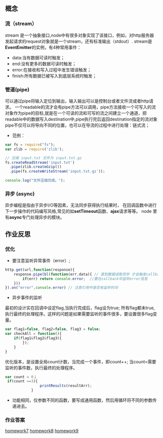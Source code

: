 ## 概念 
### 流（stream）
stream 是一个抽象接口,node中有很多对象实现了该接口，例如，对http服务器发起请求的request对象就是一个stream，还有标准输出（stdout）.
stream是**EventEmitter**的实例，有4种常用事件：
- data:当有数据可读时触发；
- end:没有更多的数据可读时触发；
- error:在接收和写入过程中发生错误触发；
- finish:所有数据已被写入到底层系统时触发；

### 管道(pipe)
可以通过pipe将输入定位到输出，输入输出可以是控制台或者文件流或者http请求。
一个readable的流才会有pipe方法可以调用，pipe方法接收一个可写入的流对象作为pipe的目标,就是在一个可读的流和可写的流之间建立一个通道，把readable中的数据写入destination中,pipe执行完后返回destination指定的流对象
pipe不仅可以将导向不同的位置，也可以在导流的过程中进行处理：链式流；
- 范例：
```javascript
var fs = require("fs");
var zlib = require('zlib');

// 压缩 input.txt 文件为 input.txt.gz
fs.createReadStream('input.txt')
  .pipe(zlib.createGzip())
  .pipe(fs.createWriteStream('input.txt.gz'));
  
console.log("文件压缩完成。");
```
### 异步 (async)
异步编程是指由于异步I/O等因素，无法同步获得执行结果时， 在回调函数中进行下一步操作的代码编写风格,常见的如**setTimeout**函数、**ajax**请求等等。
node 里有**async**专门处理异步的模块。


## 作业反思
### 优化
- 要注意监听异常事件（error）;
```javascript
http.get(url,function(response){
    response.pipe(bl(function(err,data){ // 直到数据读取完毕 才会触发callback
        if(err) return console.error;  //要在callback中监听error信息
    }))   
}).on("error",console.error) // 注意引用中是否有监听时间
```
- 异步事件的监听

最初的设计实在回调中设定flag,当执行完成后，flag设为true;
所有flag都未true,执行最终的处理程序。这样的问题是如果需要监听的事件很多，要设置很多flag变量。
```javascript
var flag1=false, flag2=false, flag3 = false;
var checkAll = function(){
    if(flag1&flag2&flag3){
        });
    }
}
```
优化版本，是设置全局count计数，当完成一个事件，即count++;
当count=需要监听的事件数，执行最终的处理程序。
```javascript
var count = 0；
 if(count ==3){
                printResults(resultArr);
            }
```

- 功能相同，仅参数不同的函数，要写成通用函数，然后用循环将不同的参数传递进去。

### 作业答案
[homework7](https://github.com/siqiyaoyao/learnyounodePractice/blob/master/exercise7/http.js)
[homework8](https://github.com/siqiyaoyao/learnyounodePractice/blob/master/exercise7/exercise8.js)
[homework9](https://github.com/siqiyaoyao/learnyounodePractice/blob/master/exercise7/e9re.js)
